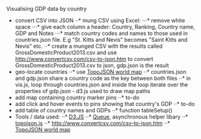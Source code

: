 
Visualising GDP data by country

* convert CSV into JSON
⋅⋅* mung CSV using Excel:
⋅⋅⋅* remove white space
⋅⋅⋅* give each column a header: Country, Ranking, Country name, GDP and Notes 
⋅⋅⋅* match country codes and names to those used in countries.json file. E.g "St. Kitts and Nevis" becomes "Saint Kitts and Nevis" etc.
⋅⋅* create a munged CSV with the results called GrossDomesticProduct2013.csv and use http://www.convertcsv.com/csv-to-json.htm to convert GrossDomesticProduct2013.csv to json, gdp.json is the result
* geo-locate countries
⋅⋅* use <a href="https://gist.github.com/alexwebgr/10249781">TopoJSON world map</a> 
⋅⋅* countries.json and gdp.json share a country code as the key between both files
⋅⋅* in vis.js, loop through countries.json and inside the loop iterate over the properties of gdp.json - d3.js used to draw map paths
* add map containing country marker pins
⋅⋅* to-do
* add click and hover events to pins showing that country's GDP
⋅⋅* to-do
* add table of country names and GDPs 
⋅⋅* function tableSetup() 
* Tools / data used: 
⋅⋅* <a href="http://d3js.org/">D3.JS</a>
⋅⋅* <a href="https://github.com/mbostock/queue">Queue</a>, asynchronous helper libary
⋅⋅* <a href="https://github.com/mbostock/topojson/blob/master/topojson.js">topojson.js</a>
⋅⋅* http://www.convertcsv.com/csv-to-json.htm
⋅⋅* <a href="https://gist.github.com/alexwebgr/10249781">TopoJSON world map</a>


